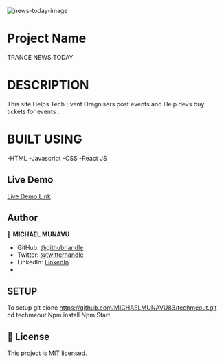 ![news-today-image](https://user-images.githubusercontent.com/86654131/187967240-3d223da3-d33f-490d-81ee-5c605071dc9c.png)

# Project Name

TRANCE NEWS TODAY

# DESCRIPTION
This site Helps Tech Event Oragnisers post events and Help devs buy tickets for events .

# BUILT USING
-HTML
-Javascript
-CSS
-React JS

## Live Demo 

[Live Demo Link](https://techmeout.netlify.app/)

## Author

👤 **MICHAEL MUNAVU**

- GitHub: [@githubhandle](https://github.com/MICHAELMUNAVU83)
- Twitter: [@twitterhandle](https://twitter.com/MunavuMichael)
- LinkedIn: [LinkedIn](https://www.linkedin.com/in/michael-munavu-78703a218/)
- 

## SETUP
To setup git clone https://github.com/MICHAELMUNAVU83/techmeout.git
cd techmeout
Npm install
Npm Start

## 📝 License

This project is [MIT](./MIT.md) licensed.
